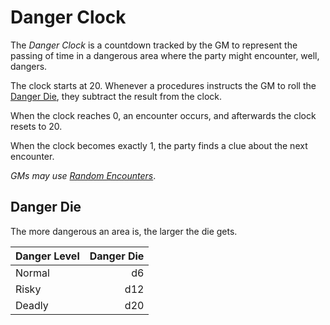 # Danger Clock

The *Danger Clock* is a countdown tracked by the GM to represent the passing of time in a dangerous area where the party might encounter, well, dangers.

The clock starts at 20. Whenever a procedures instructs the GM to roll the [Danger Die](Danger%20Clock.md#Danger%20Die), they subtract the result from the clock.

When the clock reaches 0, an encounter occurs, and afterwards the clock resets to 20.

When the clock becomes exactly 1, the party finds a clue about the next encounter.

*GMs may use [Random Encounters](../../Resources%20for%20GMs/Encounters/Random%20Encounters.md)*.

## Danger Die

The more dangerous an area is, the larger the die gets.

| Danger Level | Danger Die |
| ------------ | ---------: |
| Normal       |         d6 |
| Risky        |        d12 |
| Deadly       |        d20 |
